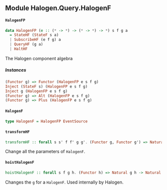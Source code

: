 ## Module Halogen.Query.HalogenF

#### `HalogenFP`

``` purescript
data HalogenFP (e :: (* -> *) -> (* -> *) -> *) s f g a
  = StateHF (StateF s a)
  | SubscribeHF (e f g) a
  | QueryHF (g a)
  | HaltHF
```

The Halogen component algebra

##### Instances
``` purescript
(Functor g) => Functor (HalogenFP e s f g)
Inject (StateF s) (HalogenFP e s f g)
Inject g (HalogenFP e s f g)
(Functor g) => Alt (HalogenFP e s f g)
(Functor g) => Plus (HalogenFP e s f g)
```

#### `HalogenF`

``` purescript
type HalogenF = HalogenFP EventSource
```

#### `transformHF`

``` purescript
transformHF :: forall s s' f f' g g'. (Functor g, Functor g') => Natural (StateF s) (StateF s') -> Natural f f' -> Natural g g' -> Natural (HalogenF s f g) (HalogenF s' f' g')
```

Change all the parameters of `HalogenF`.

#### `hoistHalogenF`

``` purescript
hoistHalogenF :: forall s f g h. (Functor h) => Natural g h -> Natural (HalogenF s f g) (HalogenF s f h)
```

Changes the `g` for a `HalogenF`. Used internally by Halogen.


